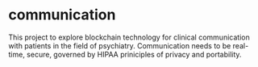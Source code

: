 # communication
This project to explore blockchain technology for clinical communication with patients in the field of psychiatry.
Communication needs to be real-time, secure, governed by HIPAA priniciples of privacy and portability. 
